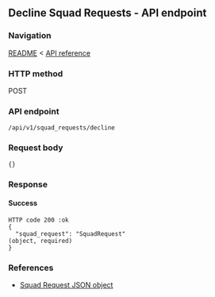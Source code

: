 ## Decline Squad Requests - API endpoint

### Navigation
[README](../../../../README.md)
<
[API reference](../../../api_reference.md)

### HTTP method
POST

### API endpoint
`/api/v1/squad_requests/decline`

### Request body
```
{}
```

### Response
#### Success
```
HTTP code 200 :ok
{
  "squad_request": "SquadRequest"                                               (object, required)
}
```

### References
- [Squad Request JSON object](../../../json_objects/squad_request.md)
